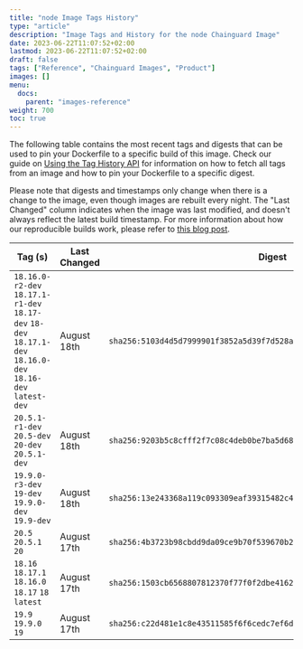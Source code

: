 ```yaml
---
title: "node Image Tags History"
type: "article"
description: "Image Tags and History for the node Chainguard Image"
date: 2023-06-22T11:07:52+02:00
lastmod: 2023-06-22T11:07:52+02:00
draft: false
tags: ["Reference", "Chainguard Images", "Product"]
images: []
menu:
  docs:
    parent: "images-reference"
weight: 700
toc: true
---
```


The following table contains the most recent tags and digests that can be used to pin your Dockerfile to a specific build of this image. Check our guide on [Using the Tag History API](/chainguard/chainguard-images/using-the-tag-history-api/) for information on how to fetch all tags from an image and how to pin your Dockerfile to a specific digest.

Please note that digests and timestamps only change when there is a change to the image, even though images are rebuilt every night. The "Last Changed" column indicates when the image was last modified, and doesn't always reflect the latest build timestamp. For more information about how our reproducible builds work, please refer to [this blog post](https://www.chainguard.dev/unchained/reproducing-chainguards-reproducible-image-builds).

| Tag (s)                                                                                                      | Last Changed | Digest                                                                    |
|--------------------------------------------------------------------------------------------------------------|--------------|---------------------------------------------------------------------------|
|  `18.16.0-r2-dev` `18.17.1-r1-dev` `18.17-dev` `18-dev` `18.17.1-dev` `18.16.0-dev` `18.16-dev` `latest-dev` | August 18th  | `sha256:5103d4d5d7999901f3852a5d39f7d528aee261f872c84c5a71697a196498b2d6` |
|  `20.5.1-r1-dev` `20.5-dev` `20-dev` `20.5.1-dev`                                                            | August 18th  | `sha256:9203b5c8cfff2f7c08c4deb0be7ba5d68457e6b15db26a9777592d5149cf2713` |
|  `19.9.0-r3-dev` `19-dev` `19.9.0-dev` `19.9-dev`                                                            | August 18th  | `sha256:13e243368a119c093309eaf39315482c4a67d12f7cd8f557afa072ae55f49db5` |
|  `20.5` `20.5.1` `20`                                                                                        | August 17th  | `sha256:4b3723b98cbdd9da09ce9b70f539670b294cc043ad0b2b4811977154adfb0319` |
|  `18.16` `18.17.1` `18.16.0` `18.17` `18` `latest`                                                           | August 17th  | `sha256:1503cb6568807812370f77f0f2dbe416291c1f6e24eff555c1fb92165899bb86` |
|  `19.9` `19.9.0` `19`                                                                                        | August 17th  | `sha256:c22d481e1c8e43511585f6f6cedc7ef6d075fb9451eed19d10664fe986d26ba3` |
